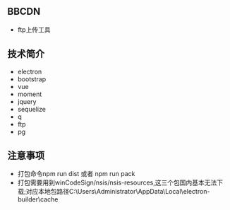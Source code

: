 ## BBCDN
- ftp上传工具

## 技术简介
- electron
- bootstrap
- vue
- moment
- jquery
- sequelize
- q
- ftp
- pg

## 注意事项
- 打包命令npm run dist 或者 npm run pack
- 打包需要用到winCodeSign/nsis/nsis-resources,这三个包国内基本无法下载;对应本地包路径C:\Users\Administrator\AppData\Local\electron-builder\cache
